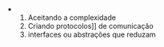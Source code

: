 - 1. Aceitando a complexidade
  2. Criando protocolos]] de comunicação
  3. interfaces ou abstrações que reduzam